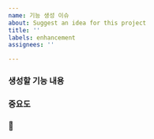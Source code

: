 ```yaml
---
name: 기능 생성 이슈
about: Suggest an idea for this project
title: ''
labels: enhancement
assignees: ''

---
```


### 생성할 기능 내용

### 중요도

### 🎸
